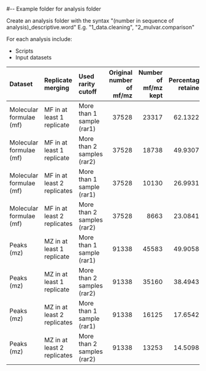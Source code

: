 #-- Example folder for analysis folder

Create an analysis folder with the syntax "(number in sequence of analysis)_descriptive.word"
E.g. "1_data.cleaning", "2_mulvar.comparison"

For each analysis include:
- Scripts
- Input datasets

|Dataset                 |Replicate merging           |Used rarity cutoff         | Original number of mf/mz| Number of mf/mz kept| Percentage retained|
|:-----------------------|:---------------------------|:--------------------------|------------------------:|--------------------:|-------------------:|
|Molecular formulae (mf) |MF in at least 1 replicate  |More than 1 sample (rar1)  |                    37528|                23317|            62.13227|
|Molecular formulae (mf) |MF in at least 1 replicate  |More than 2 samples (rar2) |                    37528|                18738|            49.93072|
|Molecular formulae (mf) |MF in at least 2 replicates |More than 1 sample (rar1)  |                    37528|                10130|            26.99318|
|Molecular formulae (mf) |MF in at least 2 replicates |More than 2 samples (rar2) |                    37528|                 8663|            23.08410|
|Peaks (mz)              |MZ in at least 1 replicate  |More than 1 sample (rar1)  |                    91338|                45583|            49.90584|
|Peaks (mz)              |MZ in at least 1 replicate  |More than 2 samples (rar2) |                    91338|                35160|            38.49438|
|Peaks (mz)              |MZ in at least 2 replicates |More than 1 sample (rar1)  |                    91338|                16125|            17.65421|
|Peaks (mz)              |MZ in at least 2 replicates |More than 2 samples (rar2) |                    91338|                13253|            14.50984|
